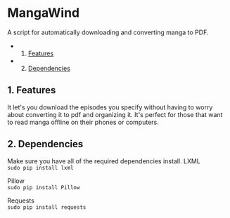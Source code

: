 # MangaWind  

A script for automatically downloading and converting manga to PDF.  

<!-- vscode-markdown-toc -->
* 1. [Features](#Features)
* 2. [Dependencies](#Dependencies)

<!-- vscode-markdown-toc-config
	numbering=true
	autoSave=true
	/vscode-markdown-toc-config -->
<!-- /vscode-markdown-toc -->  

##  1. <a name='Features'></a>Features  
It let's you download the episodes you specify without having to worry about converting it to pdf and organizing it. It's perfect for those that want to read manga offline on their phones or computers.

##  2. <a name='Dependencies'></a>Dependencies  
Make sure you have all of the required dependencies install.
LXML  
`sudo pip install lxml`  

Pillow  
`sudo pip install Pillow`  

Requests  
`sudo pip install requests`  